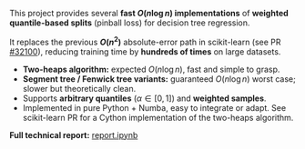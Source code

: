 This project provides several **fast $O(n\log n)$ implementations** of **weighted quantile-based splits** (pinball loss) for decision tree regression.

It replaces the previous **$O(n^2)$** absolute-error path in scikit-learn (see PR [#32100](https://github.com/scikit-learn/scikit-learn/pull/32100)), reducing training time by **hundreds of times** on large datasets.

* **Two-heaps algorithm:** expected $O(n\log n)$, fast and simple to grasp.
* **Segment tree / Fenwick tree variants:** guaranteed $O(n\log n)$ worst case; slower but theoretically clean.
* Supports **arbitrary quantiles** ($\alpha\in[0,1]$) and **weighted samples**.
* Implemented in pure Python + Numba, easy to integrate or adapt. See scikit-learn PR for a Cython implementation of the two-heaps algorithm.

**Full technical report:** [report.ipynb](https://github.com/cakedev0/fast-mae-split/blob/main/report.ipynb)

